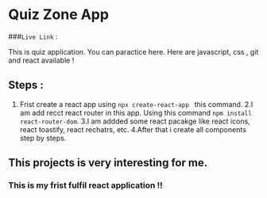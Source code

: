 # Quiz Zone App

###`Live Link` :

This is quiz application. You can paractice here. Here are javascript, css , git and react available !

## Steps :

1. Frist create a react app using `npx create-react-app ` this command.
   2.I am add recct react router in this app. Using this command `npm install react-router-dom`.
   3.I am addded some react pacakge like react icons, react toastify, react rechatrs, etc.
   4.After that i create all components step by steps.

## This projects is very interesting for me.

### This is my frist fulfil react application !!
